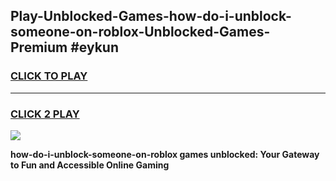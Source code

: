 
## Play-Unblocked-Games-how-do-i-unblock-someone-on-roblox-Unblocked-Games-Premium #eykun
<h3>
<a href="https://premium.freeplayer.one?title=how-do-i-unblock-someone-on-roblox&ref=12M">CLICK TO PLAY</a></h3>
<hr>

<h3>
<a href="https://premium.freeplayer.one?title=how-do-i-unblock-someone-on-roblox&ref=12M">CLICK 2 PLAY</a>
  
</h3>

<a href="https://premium.freeplayer.one?title=how-do-i-unblock-someone-on-roblox&ref=12M"><img src="https://clearcache.store/games.png"></a>


**how-do-i-unblock-someone-on-roblox games unblocked: Your Gateway to Fun and Accessible Online Gaming**
